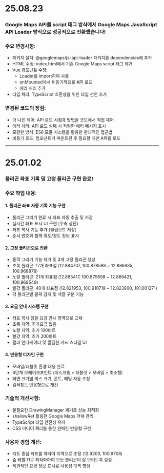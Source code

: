 # 25.08.23

### Google Maps API를 script 태그 방식에서 Google Maps JavaScript API Loader 방식으로 성공적으로 전환했습니다!
### 주요 변경사항:
* 패키지 설치: @googlemaps/js-api-loader 패키지를 dependencies에 추가
* HTML 수정: index.html에서 기존 Google Maps script 태그 제거
* Vue 컴포넌트 수정:
  * Loader를 import하여 사용
  * onMounted에서 비동기적으로 API 로드
  * 에러 처리 추가
* 타입 처리: TypeScript 호환성을 위한 타입 선언 추가

### 변경된 코드의 장점:
* 더 나은 제어: API 로드 시점과 방법을 코드에서 직접 제어
* 에러 처리: API 로드 실패 시 적절한 에러 메시지 표시
* 모던한 방식: ES6 모듈 시스템을 활용한 현대적인 접근법
* 비동기 로드: 컴포넌트가 마운트된 후 필요할 때만 API를 로드

---

# 25.01.02

### 폴리곤 좌표 기록 및 고정 폴리곤 구현 완료!

### 주요 작업 내용:

#### 1. 폴리곤 좌표 자동 기록 기능 구현
* 폴리곤 그리기 완료 시 좌표 자동 추출 및 저장
* 실시간 좌표 표시 UI 구현 (우측 상단)
* 좌표 복사 기능 추가 (클립보드 저장)
* 순서 번호와 함께 위도/경도 정보 표시

#### 2. 고정 폴리곤으로 전환
* 동적 그리기 기능 제거 및 3개 고정 폴리곤 생성
* 초록 폴리곤: 17개 좌표점 (12.884707, 100.878598 ~ 12.886635, 100.968878)
* 노랑 폴리곤: 21개 좌표점 (12.885417, 100.879598 ~ 12.886421, 100.969549)
* 빨강 폴리곤: 40개 좌표점 (12.821953, 100.910719 ~ 12.823900, 101.001271)
* 각 폴리곤별 클릭 감지 및 색깔 구분 기능

#### 3. 요금 안내 시스템 구현
* 좌표 복사 창을 요금 안내 영역으로 교체
* 초록 지역: 추가요금 없음
* 노랑 지역: 추가 100바트
* 빨강 지역: 추가 200바트
* 컬러 인디케이터 및 깔끔한 카드 스타일 UI

#### 4. 반응형 디자인 구현
* 모바일/태블릿 환경 대응 완료
* 4단계 브레이크포인트 (데스크톱 > 태블릿 > 모바일 > 초소형)
* 화면 크기별 박스 크기, 폰트, 패딩 자동 조정
* 검색창도 반응형으로 개선

### 기술적 개선사항:
* 불필요한 DrawingManager 제거로 성능 최적화
* shallowRef 활용한 Google Maps 객체 관리
* TypeScript 타입 안전성 유지
* CSS 미디어 쿼리를 통한 완벽한 반응형 구현

### 사용자 경험 개선:
* 지도 중심 좌표를 파타야 지역으로 조정 (12.9203, 100.9706)
* 줌 레벨 11로 최적화하여 모든 폴리곤이 잘 보이도록 설정
* 직관적인 요금 정보 표시로 사용성 대폭 향상


